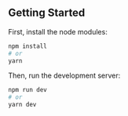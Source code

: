 
## Getting Started

First, install the node modules:

```bash
npm install
# or
yarn
```

Then, run the development server:

```bash
npm run dev
# or
yarn dev
```
